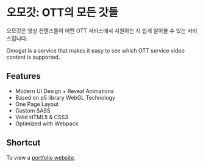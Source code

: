 # 오모갓: OTT의 모든 갓들

오모갓은 영상 컨텐츠들이 어떤 OTT 서비스에서 지원하는 지 쉽게 알아볼 수 있는 서비스입니다.

Omogat is a service that makes it easy to see which OTT service video content is supported.

## Features

- Modern UI Design + Reveal Animations
- Based on p5 library WebGL Technology
- One Page Layout
- Custom SASS
- Valid HTML5 & CSS3
- Optimized with Webpack

## Shortcut

To view a  [portfolio website](https://portfolio.awmaker.com).